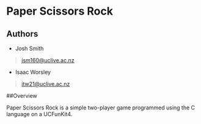 # Paper Scissors Rock

## Authors

- Josh Smith
> jsm160@uclive.ac.nz
- Isaac Worsley
> itw21@uclive.ac.nz

##Overview

Paper Scissors Rock is a simple two-player game programmed using the C language on a UCFunKit4.

